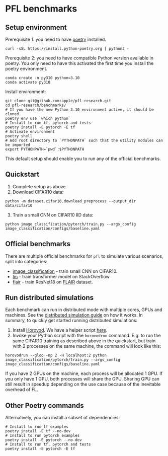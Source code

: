 # PFL benchmarks

## Setup environment

Prerequisite 1: you need to have [poetry](https://python-poetry.org/docs/#installation) installed.
```
curl -sSL https://install.python-poetry.org | python3 -
```

Prerequisite 2: you need to have compatible Python version available in poetry.
You only need to have this activated the first time you install the poetry environment.
```
conda create -n py310 python=3.10
conda activate py310
```

Install environment:

```
git clone git@github.com:apple/pfl-research.git
cd pfl-research/benchmarks/
# If you have the new Python 3.10 environment active, it should be cloned.
poetry env use `which python`
# Install to run tf, pytorch and tests
poetry install -E pytorch -E tf
# Activate environment
poetry shell
# Add root directory to `PYTHONPATH` such that the utility modules can be imported
export PYTHONPATH=`pwd`:$PYTHONPATH
```

This default setup should enable you to run any of the official benchmarks.

## Quickstart

1. Complete setup as above.
2. Download CIFAR10 data:
```
python -m dataset.cifar10.download_preprocess --output_dir data/cifar10
```
3. Train a small CNN on CIFAR10 IID data:
```
python image_classification/pytorch/train.py --args_config image_classification/configs/baseline.yaml
```

## Official benchmarks

There are multiple official benchmarks for `pfl` to simulate various scenarios, split into categories:
* [image_classification](./image_classification) - train small CNN on CIFAR10.
* [lm](./lm) - train transformer model on StackOverflow
* [flair](./flair) - train ResNet18 on [FLAIR](https://proceedings.neurips.cc/paper_files/paper/2022/file/f64e55d03e2fe61aa4114e49cb654acb-Paper-Datasets_and_Benchmarks.pdf) dataset.

## Run distributed simulations

Each benchmark can run in distributed mode with multiple cores, GPUs and machines.
See the [distributed simulation guide](https://pages.github.apple.com/apple/pfl-research/tutorials/simulation_distributed.html) on how it works.
In summary, to quickly get started running distributed simulations:
1. Install [Horovod](https://horovod.readthedocs.io/en/stable/install_include.html). We have a helper script [here](https://github.com/apple/pfl-research/blob/main/build_scripts/install_horovod.sh).
2. Invoke your Python script with the `horovodrun` command. E.g. to run the same CIFAR10 training as described above in the quickstart, but train with 2 processes on the same machine, the command will look like this:
```
horovodrun --gloo -np 2 -H localhost:2 python image_classification/pytorch/train.py --args_config image_classification/configs/baseline.yaml
```
If you have 2 GPUs on the machine, each process will be allocated 1 GPU. If you only have 1 GPU, both processes will share the GPU. Sharing GPU can still result in speedup depending on the use case because of the inevitable overhead of FL.

## Other Poetry commands

Alternatively, you can install a subset of dependencies:

```
# Install to run tf examples
poetry install -E tf --no-dev
# Install to run pytorch examples
poetry install -E pytorch --no-dev
# Install to run tf, pytorch and tests
poetry install -E pytorch -E tf
```
